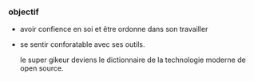 ### objectif ###
 

* avoir confience en soi et être ordonne dans son travailler
* se sentir conforatable avec ses outils.



  le super gikeur  deviens le  dictionnaire de la  technologie moderne de open source. 


